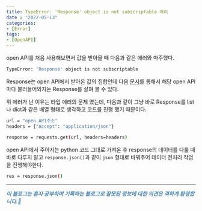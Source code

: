 ```yaml
---
title: TypeError: 'Response' object is not subscriptable 에러
date : "2022-05-13"
categories:
- [Error]
tags:
- [OpenAPI]
---
```



open API를 처음 사용해보면서 값을 받아올 때 다음과 같은 에러와 마주했다.  

```bash
TypeError: 'Response' object is not subscriptable
```

Response는 open API에서 받아온 값의 집합인데 다음 [문서](https://docs.upbit.com/)를 통해서 해당 open API마다 불러들어와지는 Response를 살펴 볼 수 있다.  

위 에러가 난 이유는 타입 에러의 문제 였는데, 다음과 같이 그냥 바로 Response를 list나 dict과 같은 배열 형태로 생각하고 코드를 진행 했기 때문이다.  

```bash
url = "open API주소"
headers = {"Accept": "application/json"}

response = requests.get(url, headers=headers)
```

open API에서 주어지는 python 코드 그대로 가져온 후 response의 데이터를 다룰 때 바로 다루지 말고 `response.json()`과 같이 `json` 형태로 바꿔주어 데이터 전처리 작업을 진행해야한다.  

```bash
res = response.json()
```

---
**_<span style="color:#4682B4;"> 이 블로그는 혼자 공부하며 기록하는 블로그로 잘못된 정보에 대한 의견은 격하게 환영합니다.🤩 </span>_**